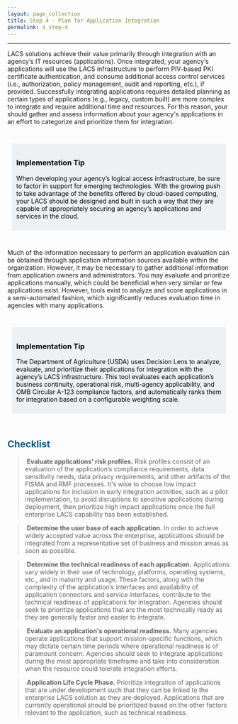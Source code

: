 ```yaml
---
layout: page_collection
title: Step 4 - Plan for Application Integration
permalink: 4_step-4
---
```

<script>
$(function() {
  $( "#accordion" ).accordion({
    heightStyle: "content",
    collapsible: "true",
    active: "false"
  });
});
</script>

<script src="https://use.fontawesome.com/e20c671b68.js"></script>
-----------------------------------------------------------

LACS solutions achieve their value primarily through integration with an agency‘s IT resources (applications). Once integrated, your agency‘s applications will use the LACS infrastructure to perform PIV-based PKI certificate authentication, and consume additional access control services (i.e., authorization, policy management, audit and reporting, etc.), if provided. Successfully integrating applications requires detailed planning as certain types of applications (e.g., legacy, custom built) are more complex to integrate and require additional time and resources. For this reason, your should gather and assess information about your agency's applications in an effort to categorize and prioritize them for integration.  

<br>

<div style="background-color: #edf1f3;color: black;margin: 10px;padding: 10px">

<h3><span>Implementation Tip</span></h3>
<p><span>When developing your agency’s logical access infrastructure, be sure to factor in support for emerging technologies. With the growing push to take advantage of the benefits offered by cloud-based computing, your LACS should be designed and built in such a way that they are capable of appropriately securing an agency’s applications and services in the cloud.</span></p>

</div>

<br>

Much of the information necessary to perform an application evaluation can be obtained through application information sources available within the organization. However, it may be necessary to gather additional information from application owners and administrators. You may evaluate and prioritize applications manually, which could be beneficial when very similar or few applications exist. However, tools exist to analyze and score applications in a semi-automated fashion, which significantly reduces evaluation time in agencies with many applications.

<br>

<div style="background-color: #edf1f3;color: black;margin: 10px;padding: 10px">

<h3><span>Implementation Tip</span></h3>
<p><span>The Department of Agriculture (USDA) uses Decision Lens to analyze, evaluate, and prioritize their applications for integration with the agency’s LACS infrastructure. This tool evaluates each application’s business continuity, operational risk, multi-agency applicability, and OMB Circular A-123 compliance factors, and automatically ranks them for integration based on a configurable weighting scale.</span></p>

</div>

<br>


## <span style="color: #0C5C89">**Checklist**</span>

> <i class="fa fa-check-square-o"></i> &nbsp;**Evaluate applications' risk profiles.** Risk profiles consist of an evaluation of the application‘s compliance requirements, data sensitivity needs, data privacy requirements, and other artifacts of the FISMA and RMF processes. It's wise to choose low impact applications for inclusion in early integration activities, such as a pilot implementation, to avoid disruptions to sensitive applications during deployment, then prioritize high impact applications once the full enterprise LACS capability has been established.

> <i class="fa fa-check-square-o"></i> &nbsp;**Determine the user base of each application.** In order to achieve widely accepted value across the enterprise, applications should be integrated from a representative set of business and mission areas as soon as possible.

> <i class="fa fa-check-square-o"></i> &nbsp;**Determine the technical readiness of each application.** Applications vary widely in their use of technology, platforms, operating systems, etc., and in maturity and usage. These factors, along with the complexity of the application‘s interfaces and availability of application connectors and service interfaces, contribute to the technical readiness of applications for integration. Agencies should seek to prioritize applications that are the most technically ready as they are generally faster and easier to integrate.

> <i class="fa fa-check-square-o"></i> &nbsp;**Evaluate an application's operational readiness.** Many agencies operate applications that support mission-specific functions, which may dictate certain time periods where operational readiness is of paramount concern. Agencies should seek to integrate applications during the most appropriate timeframe and take into consideration when the resource could tolerate integration efforts.

> <i class="fa fa-check-square-o"></i> &nbsp;**Application Life Cycle Phase.** Prioritize integration of applications that are under development such that they can be linked to the enterprise LACS solution as they are deployed. Applications that are currently operational should be prioritized based on the other factors relevant to the application, such as technical readiness.






















